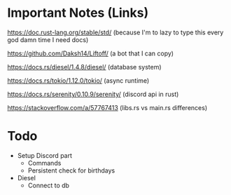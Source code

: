 # Important Notes (Links)

https://doc.rust-lang.org/stable/std/ (because I'm to lazy to type this every god damn time I need docs)

https://github.com/Daksh14/Liftoff/ (a bot that I can copy)

https://docs.rs/diesel/1.4.8/diesel/ (database system)

https://docs.rs/tokio/1.12.0/tokio/ (async runtime)

https://docs.rs/serenity/0.10.9/serenity/ (discord api in rust)

https://stackoverflow.com/a/57767413 (libs.rs vs main.rs differences)

# Todo

* Setup Discord part
  * Commands
  * Persistent check for birthdays
* Diesel
  * Connect to db